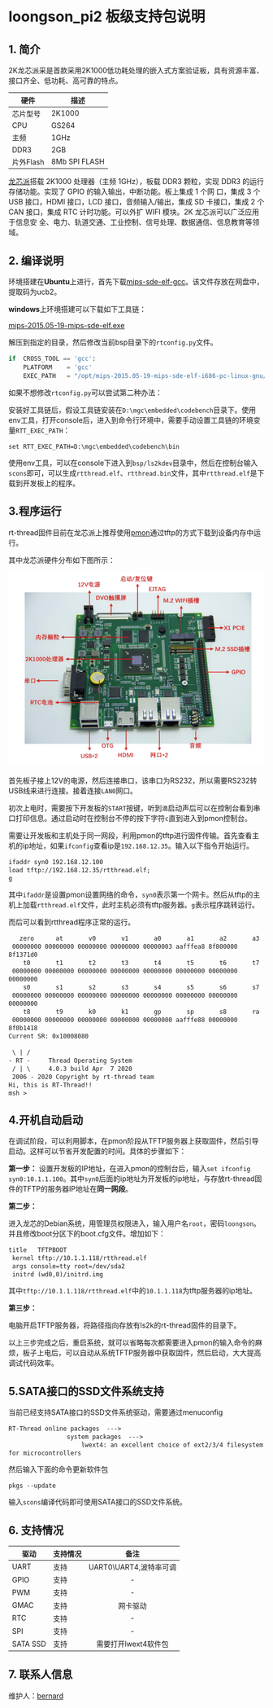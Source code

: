 # loongson_pi2 板级支持包说明

## 1. 简介

2K龙芯派采是首款采用2K1000低功耗处理的嵌入式方案验证板，具有资源丰富、接口齐全、低功耗、高可靠的特点。

| 硬件 | 描述 |
| -- | -- |
|芯片型号| 2K1000 |
|CPU| GS264 |
|主频| 1GHz |
|DDR3| 2GB |
|片外Flash| 8Mb SPI FLASH |

[龙芯派][1]搭载 2K1000 处理器（主频 1GHz），板载 DDR3 颗粒，实现 DDR3 的运行存储功能。实现了 GPIO 的输入输出，中断功能。板上集成 1 个网 口，集成 3 个 USB 接口，HDMI 接口，LCD 接口，音频输入/输出，集成 SD 卡接口，集成 2 个 CAN 接口，集成 RTC 计时功能。可以外扩 WIFI 模块。2K 龙芯派可以广泛应用于信息安 全、电力、轨道交通、工业控制、信号处理、数据通信、信息教育等领域。


## 2. 编译说明

环境搭建在**Ubuntu**上进行，首先下载[mips-sde-elf-gcc][2]。该文件存放在网盘中，提取码为ucb2。

**windows**上环境搭建可以下载如下工具链：

[mips-2015.05-19-mips-sde-elf.exe](https://sourcery.mentor.com/GNUToolchain/package13851/public/mips-sde-elf/mips-2015.05-19-mips-sde-elf.exe)

解压到指定的目录，然后修改当前bsp目录下的`rtconfig.py`文件。

```python
if  CROSS_TOOL == 'gcc':
	PLATFORM    = 'gcc'
	EXEC_PATH   = "/opt/mips-2015.05-19-mips-sde-elf-i686-pc-linux-gnu/mips-2015.05/bin/"
```

如果不想修改`rtconfig.py`可以尝试第二种办法：

安装好工具链后，假设工具链安装在`D:\mgc\embedded\codebench`目录下。使用env工具，打开console后，进入到命令行环境中，需要手动设置工具链的环境变量`RTT_EXEC_PATH`：

    set RTT_EXEC_PATH=D:\mgc\embedded\codebench\bin

使用env工具，可以在console下进入到`bsp/ls2kdev`目录中，然后在控制台输入`scons`即可，可以生成`rtthread.elf`、`rtthread.bin`文件，其中`rtthread.elf`是下载到开发板上的程序。

## 3.程序运行

rt-thread固件目前在龙芯派上推荐使用[pmon][3]通过tftp的方式下载到设备内存中运行。

其中龙芯派硬件分布如下图所示：

![loongsonpi](figures/loongsonpi.png)

首先板子接上12V的电源，然后连接串口，该串口为RS232，所以需要RS232转USB线来进行连接。接着连接`LAN0`网口。

初次上电时，需要按下开发板的`START`按键，听到`滴`启动声后可以在控制台看到串口打印信息。通过启动时在控制台不停的按下字符`c`直到进入到pmon控制台。



需要让开发板和主机处于同一网段，利用pmon的tftp进行固件传输。首先查看主机的ip地址，如果`ifconfig`查看ip是`192.168.12.35`。输入以下指令开始运行。

```
ifaddr syn0 192.168.12.100 
load tftp://192.168.12.35/rtthread.elf;
g
```

其中`ifaddr`是设置pmon设置网络的命令，`syn0`表示第一个网卡。然后从tftp的主机上加载`rtthread.elf`文件，此时主机必须有tftp服务器。`g`表示程序跳转运行。

而后可以看到rtthread程序正常的运行。

```
   zero      at       v0       v1       a0       a1       a2       a3   
 00000000 00000000 00000000 00000000 00000003 aafffea8 8f800000 8f1371d0
    t0       t1       t2       t3       t4       t5       t6       t7   
 00000000 00000000 00000000 00000000 00000000 00000000 00000000 00000000
    s0       s1       s2       s3       s4       s5       s6       s7   
 00000000 00000000 00000000 00000000 00000000 00000000 00000000 00000000
    t8       t9       k0       k1       gp       sp       s8       ra   
 00000000 00000000 00000000 00000000 00000000 aafffe88 00000000 8f0b1418
Current SR: 0x10008080

 \ | /
- RT -     Thread Operating System
 / | \     4.0.3 build Apr  7 2020
 2006 - 2020 Copyright by rt-thread team
Hi, this is RT-Thread!!
msh >
```

## 4.开机自动启动

在调试阶段，可以利用脚本，在pmon阶段从TFTP服务器上获取固件，然后引导启动。这样可以节省开发配置的时间。具体的步骤如下：

**第一步：**
设置开发板的IP地址，在进入pmon的控制台后，输入`set ifconfig syn0:10.1.1.100`。其中`syn0`后面的ip地址为开发板的ip地址，与存放rt-thread固件的TFTP的服务器IP地址在**同一网段**。

**第二步：**

进入龙芯的Debian系统，用管理员权限进入，输入用户名`root`，密码`loongson`。并且修改boot分区下的boot.cfg文件。增加如下：

```
title   TFTPBOOT
 kernel tftp://10.1.1.118/rtthread.elf
 args console=tty root=/dev/sda2
 initrd (wd0,0)/initrd.img
```

其中`tftp://10.1.1.118/rtthread.elf`中的`10.1.1.118`为tftp服务器的ip地址。

**第三步：**

电脑开启TFTP服务器，将路径指向存放有ls2k的rt-thread固件的目录下。

以上三步完成之后，重启系统，就可以省略每次都需要进入pmon的输入命令的麻烦，板子上电后，可以自动从系统TFTP服务器中获取固件，然后启动，大大提高调试代码效率。

## 5.SATA接口的SSD文件系统支持

当前已经支持SATA接口的SSD文件系统驱动，需要通过menuconfig

```
RT-Thread online packages  --->
	 			system packages  --->
	 				lwext4: an excellent choice of ext2/3/4 filesystem for microcontrollers
```

然后输入下面的命令更新软件包

```
pkgs --update
```

输入`scons`编译代码即可使用SATA接口的SSD文件系统。

## 6. 支持情况

| 驱动 | 支持情况  |  备注  |
| ------ | ----  | :------:  |
| UART | 支持 | UART0\UART4,波特率可调 |
| GPIO | 支持 | - |
| PWM | 支持 | - |
| GMAC | 支持 | 网卡驱动 |
| RTC  | 支持 | - |
| SPI | 支持 | - |
| SATA SSD | 支持 | 需要打开lwext4软件包 |

## 7. 联系人信息

维护人：[bernard][4]

[1]: http://ftp.loongnix.org/loongsonpi/pi_2/doc
[2]: https://pan.baidu.com/s/17dbdOE4NAJ-qEW7drVRq2w
[3]: http://ftp.loongnix.org/embedd/ls2k/
[4]: https://github.com/BernardXiong